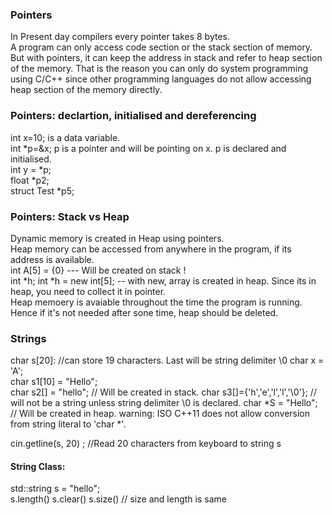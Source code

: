 
### Pointers
In Present day compilers every pointer takes 8 bytes.   
A program can only access code section or the stack section of memory. But with pointers, it can keep the address in stack and refer to heap section of the memory. That is the reason you can only do system programming using C/C++ since other programming languages do not allow accessing heap section of the memory directly.

### Pointers: declartion, initialised and dereferencing
int x=10; is a data variable.   
int *p=&x; p is a pointer and will be pointing on x. p is declared and initialised.   
int y = *p;    
float *p2;    
struct Test *p5;   

### Pointers: Stack vs Heap
Dynamic memory is created in Heap using pointers.   
Heap memory can be accessed from anywhere in the program, if its address is available.   
int A[5] = {0} --- Will be created on stack !   
int *h;
int *h = new int[5]; -- with new, array is created in heap. Since its in heap, you need to collect it in pointer.   
Heap memoery is avaiable throughout the time the program is running. Hence if it's not needed after sone time, heap should be deleted.

### Strings
char s[20]: //can store 19 characters. Last will be string delimiter \0
char x = 'A';  
char s1[10] = "Hello";  
char s2[] = "hello";   // Will be created in stack. 
char s3[]={'h','e','l','l','\0'}; // will not be a string unless string delimiter \0 is declared. 
char *S = "Hello";  // Will be created in heap. warning: ISO C++11 does not allow conversion from string literal to 'char *'.   

cin.getline(s, 20) ; //Read 20 characters from keyboard to string s
#### String Class:
std::string s = "hello";    
s.length()
s.clear()
s.size() // size and length is same

